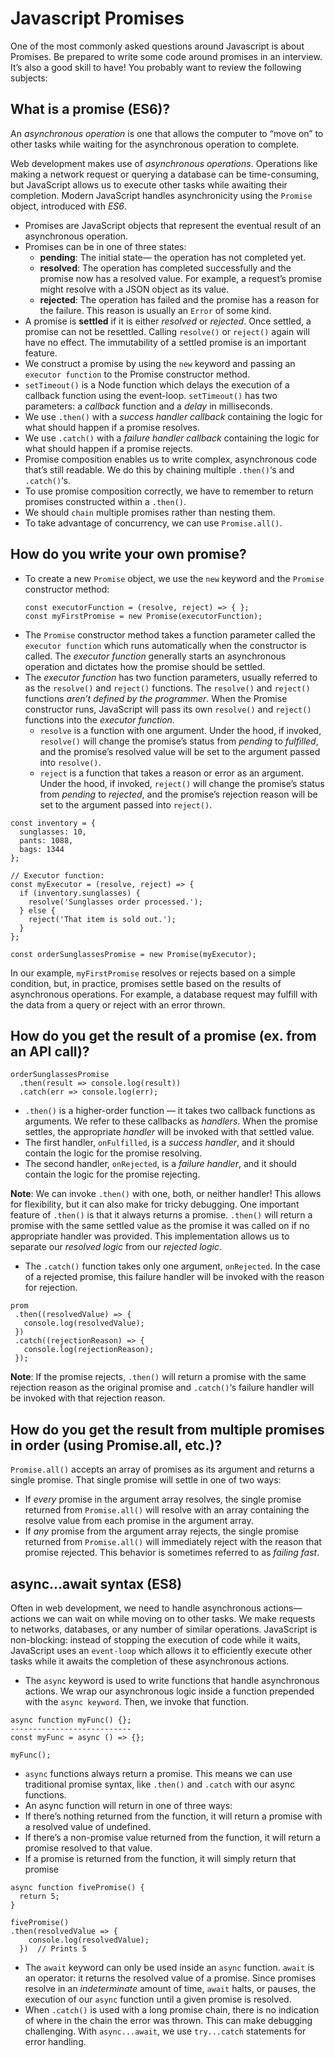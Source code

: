 # Javascript Promises
One of the most commonly asked questions around Javascript is about Promises. Be prepared to write some code around promises in an interview. It’s also a good skill to have! You probably want to review the following subjects:

## What is a promise (ES6)?
An _asynchronous operation_ is one that allows the computer to “move on” to other tasks while waiting for the asynchronous operation to complete.

Web development makes use of _asynchronous operations_. Operations like making a network request or querying a database can be time-consuming, but JavaScript allows us to execute other tasks while awaiting their completion. Modern JavaScript handles asynchronicity using the `Promise` object, introduced with _ES6_. 

* Promises are JavaScript objects that represent the eventual result of an asynchronous operation.
* Promises can be in one of three states: 
  * **pending**: The initial state— the operation has not completed yet.
  * **resolved**: The operation has completed successfully and the promise now has a resolved value. For example, a request’s promise might resolve with a JSON object as its value.
  * **rejected**: The operation has failed and the promise has a reason for the failure. This reason is usually an `Error` of some kind.
* A promise is **settled** if it is either _resolved_ or _rejected_. Once settled, a promise can not be resettled. Calling `resolve()` or `reject()` again will have no effect. The immutability of a settled promise is an important feature.
* We construct a promise by using the `new` keyword and passing an `executor function` to the Promise constructor method.
* `setTimeout()` is a Node function which delays the execution of a callback function using the event-loop. `setTimeout()` has two parameters: a _callback_ function and a _delay_ in milliseconds.
* We use `.then()` with a _success handler callback_ containing the logic for what should happen if a promise resolves.
* We use `.catch()` with a _failure handler callback_ containing the logic for what should happen if a promise rejects.
* Promise composition enables us to write complex, asynchronous code that’s still readable. We do this by chaining multiple `.then()`‘s and `.catch()`‘s.
* To use promise composition correctly, we have to remember to return promises constructed within a `.then()`.
* We should `chain` multiple promises rather than nesting them.
* To take advantage of concurrency, we can use `Promise.all()`.

## How do you write your own promise?
* To create a new `Promise` object, we use the `new` keyword and the `Promise` constructor method:
  ```
  const executorFunction = (resolve, reject) => { };
  const myFirstPromise = new Promise(executorFunction);
  ```
* The `Promise` constructor method takes a function parameter called the `executor function` which runs automatically when the constructor is called. The _executor function_ generally starts an asynchronous operation and dictates how the promise should be settled.
* The _executor function_ has two function parameters, usually referred to as the `resolve()` and `reject()` functions. The `resolve()` and `reject()` functions _aren’t defined by the programmer_. When the Promise constructor runs, JavaScript will pass its own `resolve()` and `reject()` functions into the _executor function_.
  * `resolve` is a function with one argument. Under the hood, if invoked, `resolve()` will change the promise’s status from _pending_ to _fulfilled_, and the promise’s resolved value will be set to the argument passed into `resolve()`.
  * `reject` is a function that takes a reason or error as an argument. Under the hood, if invoked, `reject()` will change the promise’s status from _pending_ to _rejected_, and the promise’s rejection reason will be set to the argument passed into `reject()`.
  
```
const inventory = {
  sunglasses: 10,
  pants: 1088,
  bags: 1344
};

// Executor function:
const myExecutor = (resolve, reject) => {
  if (inventory.sunglasses) {
    resolve('Sunglasses order processed.');
  } else {
    reject('That item is sold out.');
  }
};

const orderSunglassesPromise = new Promise(myExecutor);
```
In our example, `myFirstPromise` resolves or rejects based on a simple condition, but, in practice, promises settle based on the results of asynchronous operations. For example, a database request may fulfill with the data from a query or reject with an error thrown. 

## How do you get the result of a promise (ex. from an API call)?
```
orderSunglassesPromise
  .then(result => console.log(result))
  .catch(err => console.log(err);
```
* `.then()` is a higher-order function — it takes two callback functions as arguments. We refer to these callbacks as _handlers_. When the promise settles, the appropriate _handler_ will be invoked with that settled value. 
 * The first handler, `onFulfilled`, is a _success handler_, and it should contain the logic for the promise resolving.
 * The second handler, `onRejected`, is a _failure handler_, and it should contain the logic for the promise rejecting.
 
 **Note**: We can invoke `.then()` with one, both, or neither handler! This allows for flexibility, but it can also make for tricky debugging. One important feature of `.then()` is that it always returns a promise. `.then()` will return a promise with the same settled value as the promise it was called on if no appropriate handler was provided. This implementation allows us to separate our _resolved logic_ from our _rejected logic_.

* The `.catch()` function takes only one argument, `onRejected`. In the case of a rejected promise, this failure handler will be invoked with the reason for rejection. 
 ```
 prom
  .then((resolvedValue) => {
    console.log(resolvedValue);
  })
  .catch((rejectionReason) => {
    console.log(rejectionReason);
  });
  ```
 **Note**: If the promise rejects, `.then()` will return a promise with the same rejection reason as the original promise and `.catch()`‘s failure handler will be invoked with that rejection reason.

## How do you get the result from multiple promises in order (using Promise.all, etc.)?
`Promise.all()` accepts an array of promises as its argument and returns a single promise. That single promise will settle in one of two ways:
* If _every_ promise in the argument array resolves, the single promise returned from `Promise.all()` will resolve with an array containing the resolve value from each promise in the argument array.
* If _any_ promise from the argument array rejects, the single promise returned from `Promise.all()` will immediately reject with the reason that promise rejected. This behavior is sometimes referred to as _failing fast_.

## async...await syntax (ES8)
Often in web development, we need to handle asynchronous actions— actions we can wait on while moving on to other tasks. We make requests to networks, databases, or any number of similar operations. JavaScript is non-blocking: instead of stopping the execution of code while it waits, JavaScript uses an `event-loop` which allows it to efficiently execute other tasks while it awaits the completion of these asynchronous actions.
* The `async` keyword is used to write functions that handle asynchronous actions. We wrap our asynchronous logic inside a function prepended with the `async keyword`. Then, we invoke that function.
```
async function myFunc() {};
---------------------------
const myFunc = async () => {};

myFunc();
```
 * `async` functions always return a promise. This means we can use traditional promise syntax, like `.then()` and `.catch` with our async functions.
 * An async function will return in one of three ways:
  * If there’s nothing returned from the function, it will return a promise with a resolved value of undefined.
  * If there’s a non-promise value returned from the function, it will return a promise resolved to that value.
  * If a promise is returned from the function, it will simply return that promise
 ```
 async function fivePromise() { 
   return 5;
 }

 fivePromise()
 .then(resolvedValue => {
     console.log(resolvedValue);
   })  // Prints 5
  ```
* The `await` keyword can only be used inside an `async` function. `await` is an operator: it returns the resolved value of a promise. Since promises resolve in an _indeterminate_ amount of time, `await` halts, or pauses, the execution of our `async` function until a given promise is resolved.
* When `.catch()` is used with a long promise chain, there is no indication of where in the chain the error was thrown. This can make debugging challenging. With `async...await`, we use `try...catch` statements for error handling. 

